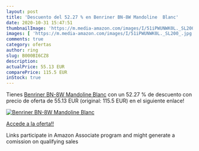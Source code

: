 ```yaml
---
layout: post
title: 'Descuento del 52.27 % en Benriner BN-8W Mandoline  Blanc'
date: 2020-10-31 15:47:51
thumbnailImage: 'https://m.media-amazon.com/images/I/51iPWUNWK0L._SL200_.jpg'
images: [ 'https://m.media-amazon.com/images/I/51iPWUNWK0L._SL200_.jpg' ]
comments: true
category: ofertas
author: ring
slug: B000BI6CZ8
description:
actualPrice: 55.13 EUR
comparePrice: 115.5 EUR
inStock: true
---
```


Tienes [Benriner BN-8W Mandoline  Blanc](https://www.amazon.fr/dp/B000BI6CZ8/?tag=tolees0d-21) con un 52.27 % de descuento con precio de oferta de 55.13 EUR (original: 115.5 EUR) en el siguiente enlace!

[![Benriner BN-8W Mandoline  Blanc](https://m.media-amazon.com/images/I/51iPWUNWK0L._SL200_.jpg)](https://www.amazon.fr/dp/B000BI6CZ8/?tag=tolees0d-21)

[Accede a la oferta!!](https://www.amazon.fr/dp/B000BI6CZ8/?tag=tolees0d-21)

Links participate in Amazon Associate program and might generate a comission on qualifying sales


